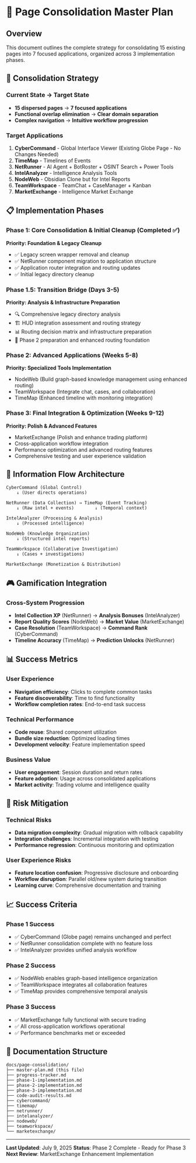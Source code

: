 # 🎯 **Page Consolidation Master Plan**

## **Overview**
This document outlines the complete strategy for consolidating 15 existing pages into 7 focused applications, organized across 3 implementation phases.

## **🎯 Consolidation Strategy**

### **Current State → Target State**
- **15 dispersed pages** → **7 focused applications**
- **Functional overlap elimination** → **Clear domain separation**
- **Complex navigation** → **Intuitive workflow progression**

### **Target Applications**
1. **CyberCommand** - Global Interface Viewer (Existing Globe Page - No Changes Needed)
2. **TimeMap** - Timelines of Events  
3. **NetRunner** - AI Agent + BotRoster + OSINT Search + Power Tools
4. **IntelAnalyzer** - Intelligence Analysis Tools
5. **NodeWeb** - Obsidian Clone but for Intel Reports
6. **TeamWorkspace** - TeamChat + CaseManager + Kanban
7. **MarketExchange** - Intelligence Market Exchange

## **📋 Implementation Phases**

### **Phase 1: Core Consolidation & Initial Cleanup** (Completed ✅)
**Priority: Foundation & Legacy Cleanup**
- ✅ Legacy screen wrapper removal and cleanup
- ✅ NetRunner component migration to application structure
- ✅ Application router integration and routing updates
- ✅ Initial legacy directory cleanup

### **Phase 1.5: Transition Bridge** (Days 3-5)
**Priority: Analysis & Infrastructure Preparation**
- 🔍 Comprehensive legacy directory analysis
- 🏗️ HUD integration assessment and routing strategy
- 📊 Routing decision matrix and infrastructure preparation
- 🚀 Phase 2 preparation and enhanced routing foundation

### **Phase 2: Advanced Applications** (Weeks 5-8)
**Priority: Specialized Tools Implementation**
- NodeWeb (Build graph-based knowledge management using enhanced routing)
- TeamWorkspace (Integrate chat, cases, and collaboration)
- TimeMap (Enhanced timeline with monitoring integration)

### **Phase 3: Final Integration & Optimization** (Weeks 9-12)
**Priority: Polish & Advanced Features**
- MarketExchange (Polish and enhance trading platform)
- Cross-application workflow integration
- Performance optimization and advanced routing features
- Comprehensive testing and user experience validation

## **🔄 Information Flow Architecture**

```
CyberCommand (Global Control)
    ↓ (User directs operations)
    
NetRunner (Data Collection) → TimeMap (Event Tracking)
    ↓ (Raw intel + events)        ↓ (Temporal context)
    
IntelAnalyzer (Processing & Analysis)
    ↓ (Processed intelligence)
    
NodeWeb (Knowledge Organization)
    ↓ (Structured intel reports)
    
TeamWorkspace (Collaborative Investigation)
    ↓ (Cases + investigations)
    
MarketExchange (Monetization & Distribution)
```

## **🎮 Gamification Integration**

### **Cross-System Progression**
- **Intel Collection XP** (NetRunner) → **Analysis Bonuses** (IntelAnalyzer)
- **Report Quality Scores** (NodeWeb) → **Market Value** (MarketExchange)
- **Case Resolution** (TeamWorkspace) → **Command Rank** (CyberCommand)
- **Timeline Accuracy** (TimeMap) → **Prediction Unlocks** (NetRunner)

## **📊 Success Metrics**

### **User Experience**
- **Navigation efficiency**: Clicks to complete common tasks
- **Feature discoverability**: Time to find functionality
- **Workflow completion rates**: End-to-end task success

### **Technical Performance**
- **Code reuse**: Shared component utilization
- **Bundle size reduction**: Optimized loading times
- **Development velocity**: Feature implementation speed

### **Business Value**
- **User engagement**: Session duration and return rates
- **Feature adoption**: Usage across consolidated applications
- **Market activity**: Trading volume and intelligence quality

## **🚧 Risk Mitigation**

### **Technical Risks**
- **Data migration complexity**: Gradual migration with rollback capability
- **Integration challenges**: Incremental integration with testing
- **Performance regression**: Continuous monitoring and optimization

### **User Experience Risks**
- **Feature location confusion**: Progressive disclosure and onboarding
- **Workflow disruption**: Parallel old/new system during transition
- **Learning curve**: Comprehensive documentation and training

## **📈 Success Criteria**

### **Phase 1 Success**
- ✅ CyberCommand (Globe page) remains unchanged and perfect
- ✅ NetRunner consolidation complete with no feature loss
- ✅ IntelAnalyzer provides unified analysis workflow

### **Phase 2 Success**
- ✅ NodeWeb enables graph-based intelligence organization
- ✅ TeamWorkspace integrates all collaboration features
- ✅ TimeMap provides comprehensive temporal analysis

### **Phase 3 Success**
- ✅ MarketExchange fully functional with secure trading
- ✅ All cross-application workflows operational
- ✅ Performance benchmarks met or exceeded

## **📁 Documentation Structure**

```
docs/page-consolidation/
├── master-plan.md (this file)
├── progress-tracker.md
├── phase-1-implementation.md
├── phase-2-implementation.md
├── phase-3-implementation.md
├── code-audit-results.md
├── cybercommand/
├── timemap/
├── netrunner/
├── intelanalyzer/
├── nodeweb/
├── teamworkspace/
└── marketexchange/
```

---

**Last Updated**: July 9, 2025
**Status**: Phase 2 Complete - Ready for Phase 3
**Next Review**: MarketExchange Enhancement Implementation
